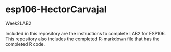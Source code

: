 # esp106-HectorCarvajal
 Week2LAB2

Included in this repository are the instructions to complete LAB2 for ESP106. This repository also includes the completed R-markdown file that has the completed R code. 










